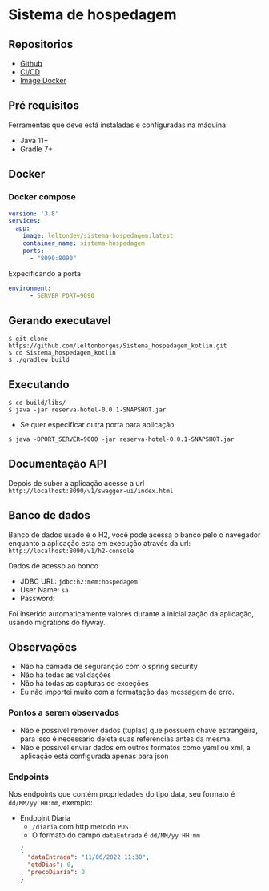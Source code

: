 # Sistema de hospedagem

## Repositorios
+ [Github](https://github.com/leltonborges/Sistema_hospedagem_kotlin)
+ [CI/CD](https://github.com/leltonborges/Sistema_hospedagem_kotlin/blob/main/.github/workflows/docker-publish.yml)
+ [Image Docker](https://hub.docker.com/r/leltondev/sistema-hospedagem)

## Pré requisitos
Ferramentas que deve está instaladas e configuradas na máquina
+ Java 11+
+ Gradle 7+

## Docker
### Docker compose
```yaml
version: '3.8'
services:
  app:
    image: leltondev/sistema-hospedagem:latest
    container_name: sistema-hospedagem
    ports:
      - "8090:8090"
```
Expecificando a porta
```yaml
environment:
      - SERVER_PORT=9090
```
## Gerando executavel

```shell
$ git clone https://github.com/leltonborges/Sistema_hospedagem_kotlin.git
$ cd Sistema_hospedagem_kotlin
$ ./gradlew build
```
## Executando
```shell
$ cd build/libs/
$ java -jar reserva-hotel-0.0.1-SNAPSHOT.jar
```
+ Se quer especificar outra porta para aplicação
```shell
$ java -DPORT_SERVER=9000 -jar reserva-hotel-0.0.1-SNAPSHOT.jar
```

## Documentação API
Depois de suber a aplicação acesse a url `http://localhost:8090/v1/swagger-ui/index.html`

## Banco de dados
Banco de dados usado é o H2, você pode acessa o banco pelo o navegador enquanto a aplicação esta em execução através da url: `http://localhost:8090/v1/h2-console`

Dados de acesso ao bonco
+ JDBC URL: `jdbc:h2:mem:hospedagem`
+ User Name: `sa`
+ Password: 

Foi inserido automaticamente valores durante a inicialização da aplicação, usando migrations do flyway.


## Observações
+ Não há camada de seguranção com o spring security
+ Não há todas as validações
+ Não há todas as capturas de exceções
+ Eu não importei muito com a formatação das messagem de erro.

### Pontos a serem observados
+ Não é possivel remover dados (tuplas) que possuem chave estrangeira, para isso é necessario deleta suas referencias antes da mesma. 
+ Não é possível enviar dados em outros formatos como yaml ou xml, a aplicação está configurada apenas para json

### Endpoints
Nos endpoints que contém propriedades do tipo data, seu formato é `dd/MM/yy HH:mm`, exemplo:
+ Endpoint Diaria
  + `/diaria` com http metodo `POST` 
  + O formato do campo `dataEntrada` é  `dd/MM/yy HH:mm`
  ```json
  {
    "dataEntrada": "11/06/2022 11:30",
    "qtdDias": 0,
    "precoDiaria": 0
  }
  ```